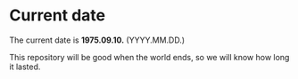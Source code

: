 # Current date

The current date is **1975.09.10.** (YYYY.MM.DD.)

This repository will be good when the world ends, so we will know how long it lasted.